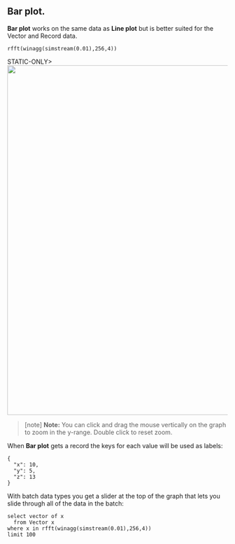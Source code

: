
## Bar plot.

**Bar plot** works on the same data as **Line plot** but is better suited for
the Vector and Record data.


```LIVE {"vis":"showBar"}
rfft(winagg(simstream(0.01),256,4))
```

STATIC-ONLY> <img width="800px" src="https://s3.eu-north-1.amazonaws.com/assets.streamanalyze.com/docs/visualization/bp1.png"/>

> [note]   **Note:** You can click and drag the mouse vertically on the graph to zoom in 
> the y-range. Double click to reset zoom. 

When **Bar plot** gets a record the keys for each value will be used as labels:

```LIVE {"vis":"showBar"}
{
  "x": 10,
  "y": 5,
  "z": 13
}
```

With batch data types you get a slider at the top of the graph that lets you 
slide through all of the data in the batch:

```LIVE {"vis":"showBar"}
select vector of x
  from Vector x
where x in rfft(winagg(simstream(0.01),256,4))
limit 100
```
